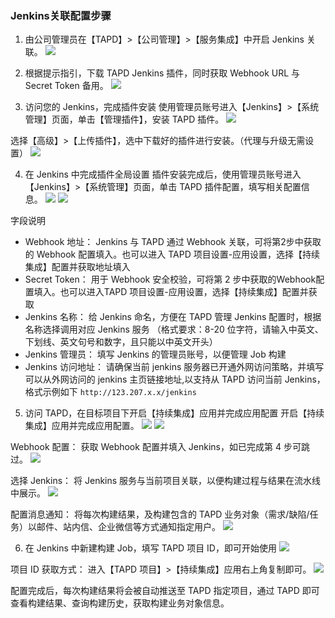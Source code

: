 ### Jenkins关联配置步骤
1. 由公司管理员在【TAPD】>【公司管理】>【服务集成】中开启 Jenkins 关联。
![](https://main.qcloudimg.com/raw/4db62c41d79b6598e5bde15f2a269ea9.png)

2. 根据提示指引，下载 TAPD Jenkins 插件，同时获取 Webhook URL 与 Secret Token 备用。
 ![](https://main.qcloudimg.com/raw/6b3d7a6e92356fe9371d5252125e19f6.png)

3. 访问您的 Jenkins，完成插件安装
使用管理员账号进入【Jenkins】>【系统管理】页面，单击【管理插件】，安装 TAPD 插件。
![](https://main.qcloudimg.com/raw/3ead8599cc2e157cfe812e4b706777f5.png)

选择【高级】>【上传插件】，选中下载好的插件进行安装。（代理与升级无需设置）
![](https://main.qcloudimg.com/raw/c27dca2a080e23d4c6c5cc576af376bd.png)

4. 在 Jenkins 中完成插件全局设置
插件安装完成后，使用管理员账号进入【Jenkins】>【系统管理】页面，单击 TAPD 插件配置，填写相关配置信息。
![](https://main.qcloudimg.com/raw/53667e6c1fe0eabe75f6bd4a3842c7a0.png)
![](https://main.qcloudimg.com/raw/6dd23b0c4851924ddcb3401946ad3b45.png)

字段说明
- Webhook 地址： Jenkins 与 TAPD 通过 Webhook 关联，可将第2步中获取的 Webhook 配置填入。也可以进入 TAPD 项目设置-应用设置，选择【持续集成】配置并获取地址填入 
- Secret Token： 用于 Webhook 安全校验，可将第 2 步中获取的Webhook配置填入。也可以进入TAPD 项目设置-应用设置，选择【持续集成】配置并获取
- Jenkins 名称： 给 Jenkins 命名，方便在 TAPD 管理 Jenkins 配置时，根据名称选择调用对应 Jenkins 服务 （格式要求：8-20 位字符，请输入中英文、下划线、英文句号和数字，且只能以中英文开头） 
- Jenkins 管理员： 填写 Jenkins 的管理员账号，以便管理 Job 构建 
- Jenkins 访问地址： 请确保当前 jenkins 服务器已开通外网访问策略，并填写可以从外网访问的 jenkins 主页链接地址,以支持从 TAPD 访问当前 Jenkins，格式示例如下
`http://123.207.x.x/jenkins`

5. 访问 TAPD，在目标项目下开启【持续集成】应用并完成应用配置
开启【持续集成】应用并完成应用配置。
![](https://main.qcloudimg.com/raw/861d5c2110a0e66124e4fe9db57e5705.png)
![](https://main.qcloudimg.com/raw/64af3ca5757384be1acbc519e925fb4f.png)

Webhook 配置： 获取 Webhook 配置并填入 Jenkins，如已完成第 4 步可跳过。
![](https://main.qcloudimg.com/raw/8ce1f0cd13bc308e815f61612c980c2c.png)

选择 Jenkins： 将 Jenkins 服务与当前项目关联，以便构建过程与结果在流水线中展示。
![](https://main.qcloudimg.com/raw/86df914b4843535be2cd5f2297b47d6b.png)

配置消息通知： 将每次构建结果，及构建包含的 TAPD 业务对象（需求/缺陷/任务）以邮件、站内信、企业微信等方式通知指定用户。
![](https://main.qcloudimg.com/raw/be77d90f6deeac70f46a68fe268646db.png)

6. 在 Jenkins 中新建构建 Job，填写 TAPD 项目 ID，即可开始使用
![](https://main.qcloudimg.com/raw/3bd24746f9086f1cb5be37573cb970be.png)

项目 ID 获取方式： 
进入【TAPD 项目】>【持续集成】应用右上角复制即可。
![](https://main.qcloudimg.com/raw/af46425098227a6dfb9986769600d4a9.png)

配置完成后，每次构建结果将会被自动推送至 TAPD 指定项目，通过 TAPD 即可查看构建结果、查询构建历史，获取构建业务对象信息。